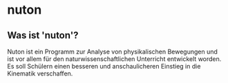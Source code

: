 # nuton
## Was ist 'nuton'?
Nuton ist ein Programm zur Analyse von physikalischen Bewegungen und ist vor allem für den naturwissenschaftlichen Unterricht entwickelt worden. Es soll Schülern einen besseren und anschaulicheren Einstieg in die Kinematik verschaffen.
